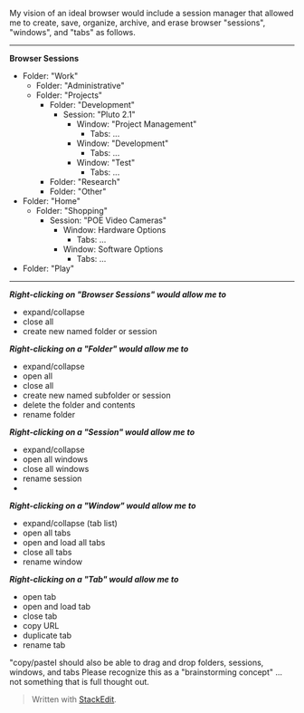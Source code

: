 My vision of an ideal browser would include a session manager that allowed me to create, save, organize, archive, and erase browser  "sessions", "windows", and "tabs" as follows.
___
**Browser Sessions**
* Folder: "Work"
	* Folder: "Administrative"
	* Folder: "Projects"
		* Folder: "Development"
			* Session: "Pluto 2.1"
				* Window: "Project Management"
					* Tabs: ...
				* Window: "Development"
					* Tabs: ...
				* Window: "Test"
					* Tabs: ...
		* Folder: "Research"
		* Folder: "Other"
* Folder: "Home"
	* Folder: "Shopping"
		* Session: "POE Video Cameras"
			* Window: Hardware Options
				* Tabs: ...
			* Window: Software Options
				* Tabs: ...
* Folder: "Play"

___
***Right-clicking on "Browser Sessions" would allow me to*** 

 - expand/collapse
 - close all
 - create new named folder or session
 
 ***Right-clicking on a "Folder" would allow me to***
 
 - expand/collapse
 - open all
 - close all
 - create new named subfolder or session
 - delete the folder and contents
 - rename folder

***Right-clicking on a "Session" would allow me to*** 

 - expand/collapse
 - open all windows
 - close all windows
 - rename session
 - 

***Right-clicking on a "Window" would allow me to*** 

 - expand/collapse (tab list)
 - open all tabs
 - open and load all tabs
 - close all tabs
 - rename window

***Right-clicking on a "Tab" would allow me to*** 

 - open tab
 - open and load tab
 - close tab
 - copy URL
 - duplicate tab
 - rename tab
 
"copy/pasteI should also be able to drag and drop folders, sessions, windows, and tabs 
Please recognize this as a "brainstorming concept" ... not something that is full thought out. 

> Written with [StackEdit](https://stackedit.io/).
<!--stackedit_data:
eyJoaXN0b3J5IjpbMjEyNTc0MzMyMCwxMTQ5ODIwNDA2XX0=
-->